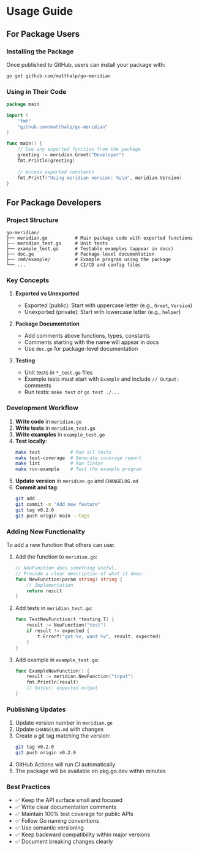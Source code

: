 # Usage Guide

## For Package Users

### Installing the Package

Once published to GitHub, users can install your package with:

```bash
go get github.com/matthalp/go-meridian
```

### Using in Their Code

```go
package main

import (
    "fmt"
    "github.com/matthalp/go-meridian"
)

func main() {
    // Use any exported function from the package
    greeting := meridian.Greet("Developer")
    fmt.Println(greeting)
    
    // Access exported constants
    fmt.Printf("Using meridian version: %s\n", meridian.Version)
}
```

## For Package Developers

### Project Structure

```
go-meridian/
├── meridian.go          # Main package code with exported functions
├── meridian_test.go     # Unit tests
├── example_test.go      # Testable examples (appear in docs)
├── doc.go               # Package-level documentation
├── cmd/example/         # Example program using the package
└── ...                  # CI/CD and config files
```

### Key Concepts

1. **Exported vs Unexported**
   - Exported (public): Start with uppercase letter (e.g., `Greet`, `Version`)
   - Unexported (private): Start with lowercase letter (e.g., `helper`)

2. **Package Documentation**
   - Add comments above functions, types, constants
   - Comments starting with the name will appear in docs
   - Use `doc.go` for package-level documentation

3. **Testing**
   - Unit tests in `*_test.go` files
   - Example tests must start with `Example` and include `// Output:` comments
   - Run tests: `make test` or `go test ./...`

### Development Workflow

1. **Write code** in `meridian.go`
2. **Write tests** in `meridian_test.go`
3. **Write examples** in `example_test.go`
4. **Test locally**:
   ```bash
   make test           # Run all tests
   make test-coverage  # Generate coverage report
   make lint           # Run linter
   make run-example    # Test the example program
   ```
5. **Update version** in `meridian.go` and `CHANGELOG.md`
6. **Commit and tag**:
   ```bash
   git add .
   git commit -m "Add new feature"
   git tag v0.2.0
   git push origin main --tags
   ```

### Adding New Functionality

To add a new function that others can use:

1. Add the function to `meridian.go`:
   ```go
   // NewFunction does something useful.
   // Provide a clear description of what it does.
   func NewFunction(param string) string {
       // Implementation
       return result
   }
   ```

2. Add tests in `meridian_test.go`:
   ```go
   func TestNewFunction(t *testing.T) {
       result := NewFunction("test")
       if result != expected {
           t.Errorf("got %v, want %v", result, expected)
       }
   }
   ```

3. Add example in `example_test.go`:
   ```go
   func ExampleNewFunction() {
       result := meridian.NewFunction("input")
       fmt.Println(result)
       // Output: expected output
   }
   ```

### Publishing Updates

1. Update version number in `meridian.go`
2. Update `CHANGELOG.md` with changes
3. Create a git tag matching the version:
   ```bash
   git tag v0.2.0
   git push origin v0.2.0
   ```
4. GitHub Actions will run CI automatically
5. The package will be available on pkg.go.dev within minutes

### Best Practices

- ✅ Keep the API surface small and focused
- ✅ Write clear documentation comments
- ✅ Maintain 100% test coverage for public APIs
- ✅ Follow Go naming conventions
- ✅ Use semantic versioning
- ✅ Keep backward compatibility within major versions
- ✅ Document breaking changes clearly

